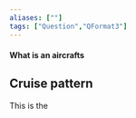 ```yaml
---
aliases: [""]
tags: ["Question","QFormat3"]
---
```


#### What is an aircrafts
## Cruise pattern
This is the